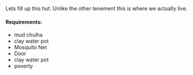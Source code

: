 Lets fill up this hut.
Unlike the other tenement this is where we actually live.

#### Requirements:
 - mud chulha
 - clay water pot
 - Mosquito Net
 - Door
 - clay water pot
 - poverty

